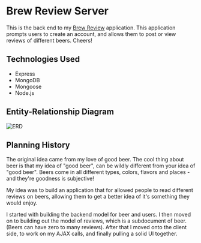 # Brew Review Server
This is the back end to my [Brew Review](https://kailcro.github.io/brew-review-client/) application.
This application prompts users to create an account, and allows them to post or view reviews of different beers.
Cheers!

## Technologies Used
- Express
- MongoDB
- Mongoose
- Node.js

## Entity-Relationship Diagram
![ERD](https://i.imgur.com/XClf6d6.png)

## Planning History
The original idea came from my love of good beer. The cool thing about beer is that my idea of "good beer", can be wildly different from your idea of "good beer". Beers come in all different types, colors, flavors and places - and they're goodness is subjective!

My idea was to build an application that for allowed people to read different reviews on beers, allowing them to get a better idea of it's something they would enjoy.

I started with building the backend model for beer and users. I then moved on to building out the model of reviews, which is a subdocument of beer. (Beers can have zero to many reviews). After that I moved onto the client side, to work on my AJAX calls, and finally pulling a solid UI together.
